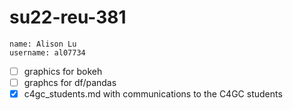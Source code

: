 # su22-reu-381

```
name: Alison Lu
username: al07734
```

- [ ] graphics for bokeh
- [ ] graphcs for df/pandas
- [x] c4gc_students.md with communications to the C4GC students
